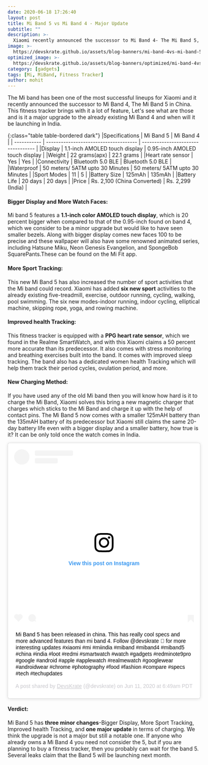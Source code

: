 ```yaml
---
date: 2020-06-18 17:26:40
layout: post
title: Mi Band 5 vs Mi Band 4 - Major Update
subtitle: ""
description: >-
  Xiaomi recently announced the successor to Mi Band 4- The Mi Band 5, how good is it?
image: >-
  https://devskrate.github.io/assets/blog-banners/mi-band-4vs-mi-band-5.jpg
optimized_image: >-
  https://devskrate.github.io/assets/blog-banners/optimized/mi-band-4vs-mi-band-5.webp
category: [gadgets]
tags: [Mi, MiBand, Fitness Tracker]
author: mohit
---
```


The Mi band has been one of the most successful lineups for Xiaomi and it recently announced the successor to Mi Band 4, The Mi Band 5 in China. This fitness tracker brings with it a lot of feature, Let's see what are those and is it a major upgrade to the already existing Mi Band 4 and when will it be launching in India.

{:class="table table-bordered dark"}
|Specifications    | Mi Band 5                              | Mi Band 4                           |
| -----------      | -------------------------------------  | ----------------------------------  |
|Display           | 1.1-inch AMOLED touch display          | 0.95-inch AMOLED touch display      |
|Weight            | 22 grams(apx)                          | 22.1 grams                          |
|Heart rate sensor | Yes                                    | Yes                                 |
|Connectivity      | Bluetooth 5.0 BLE                      | Bluetooth 5.0 BLE                   |
|Waterproof        | 50 meters/ 5ATM upto 30 Minutes        | 50 meters/ 5ATM upto 30 Minutes     |
|Sport Modes       | 11                                     | 5                                   |
|Battery Size      | 125mAh                                 | 135mAh                              |
|Battery Life      | 20 days                                | 20 days                             |
|Price             | Rs. 2,100 (China Converted)            | Rs. 2,299 (India)                   |

#### Bigger Display and More Watch Faces:

Mi band 5 features a **1.1-inch color AMOLED touch display**, which is 20 percent bigger when compared to that of the 0.95-inch found on band 4, which we consider to be a minor upgrade but would like to have seen smaller bezels. Along with bigger display comes new faces 100 to be precise and these wallpaper will also have some renowned animated series, including Hatsune Miku, Neon Genesis Evangelion, and SpongeBob SquarePants.These can be found on the Mi Fit app.

#### More Sport Tracking:

This new Mi Band 5 has also increased the number of sport activities that the Mi band could record. Xiaomi has added **six new sport** activities to the already existing five-treadmill, exercise, outdoor running, cycling, walking, pool swimming. The six new modes-indoor running, indoor 
cycling, elliptical machine, skipping rope, yoga, and rowing machine.

#### Improved health Tracking:

This fitness tracker is equipped with a **PPG heart rate sensor**, which we found in the Realme SmartWatch, and with this Xiaomi claims a 50 percent more accurate than its predecessor. It also comes with stress monitoring and breathing exercises built into the band. It comes with improved sleep tracking. The band also has a dedicated women health Tracking which will help them track their period cycles, ovulation period, and more.

#### New Charging Method:

If you have used any of the old Mi band then you will know how hard is it to charge the Mi Band, Xiaomi solves this bring a new magnetic charger that charges which sticks to the Mi Band and charge it up with the help of contact pins.
The Mi Band 5 now comes with a smaller 125mAH battery than the 135mAH battery of its predecessor but Xiaomi still claims the same 20-day battery life even with a bigger display and a smaller battery, how true is it? It can be only told once the watch comes in India.

<blockquote class="instagram-media" data-instgrm-captioned data-instgrm-permalink="https://www.instagram.com/p/CBTAx-upgUp/?utm_source=ig_embed&amp;utm_campaign=loading" data-instgrm-version="12" style=" background:#FFF; border:0; border-radius:3px; box-shadow:0 0 1px 0 rgba(0,0,0,0.5),0 1px 10px 0 rgba(0,0,0,0.15); margin: 1px; max-width:540px; min-width:326px; padding:0; width:99.375%; width:-webkit-calc(100% - 2px); width:calc(100% - 2px);"><div style="padding:16px;"> <a href="https://www.instagram.com/p/CBTAx-upgUp/?utm_source=ig_embed&amp;utm_campaign=loading" style=" background:#FFFFFF; line-height:0; padding:0 0; text-align:center; text-decoration:none; width:100%;" target="_blank"> <div style=" display: flex; flex-direction: row; align-items: center;"> <div style="background-color: #F4F4F4; border-radius: 50%; flex-grow: 0; height: 40px; margin-right: 14px; width: 40px;"></div> <div style="display: flex; flex-direction: column; flex-grow: 1; justify-content: center;"> <div style=" background-color: #F4F4F4; border-radius: 4px; flex-grow: 0; height: 14px; margin-bottom: 6px; width: 100px;"></div> <div style=" background-color: #F4F4F4; border-radius: 4px; flex-grow: 0; height: 14px; width: 60px;"></div></div></div><div style="padding: 19% 0;"></div> <div style="display:block; height:50px; margin:0 auto 12px; width:50px;"><svg width="50px" height="50px" viewBox="0 0 60 60" version="1.1" xmlns="https://www.w3.org/2000/svg" xmlns:xlink="https://www.w3.org/1999/xlink"><g stroke="none" stroke-width="1" fill="none" fill-rule="evenodd"><g transform="translate(-511.000000, -20.000000)" fill="#000000"><g><path d="M556.869,30.41 C554.814,30.41 553.148,32.076 553.148,34.131 C553.148,36.186 554.814,37.852 556.869,37.852 C558.924,37.852 560.59,36.186 560.59,34.131 C560.59,32.076 558.924,30.41 556.869,30.41 M541,60.657 C535.114,60.657 530.342,55.887 530.342,50 C530.342,44.114 535.114,39.342 541,39.342 C546.887,39.342 551.658,44.114 551.658,50 C551.658,55.887 546.887,60.657 541,60.657 M541,33.886 C532.1,33.886 524.886,41.1 524.886,50 C524.886,58.899 532.1,66.113 541,66.113 C549.9,66.113 557.115,58.899 557.115,50 C557.115,41.1 549.9,33.886 541,33.886 M565.378,62.101 C565.244,65.022 564.756,66.606 564.346,67.663 C563.803,69.06 563.154,70.057 562.106,71.106 C561.058,72.155 560.06,72.803 558.662,73.347 C557.607,73.757 556.021,74.244 553.102,74.378 C549.944,74.521 548.997,74.552 541,74.552 C533.003,74.552 532.056,74.521 528.898,74.378 C525.979,74.244 524.393,73.757 523.338,73.347 C521.94,72.803 520.942,72.155 519.894,71.106 C518.846,70.057 518.197,69.06 517.654,67.663 C517.244,66.606 516.755,65.022 516.623,62.101 C516.479,58.943 516.448,57.996 516.448,50 C516.448,42.003 516.479,41.056 516.623,37.899 C516.755,34.978 517.244,33.391 517.654,32.338 C518.197,30.938 518.846,29.942 519.894,28.894 C520.942,27.846 521.94,27.196 523.338,26.654 C524.393,26.244 525.979,25.756 528.898,25.623 C532.057,25.479 533.004,25.448 541,25.448 C548.997,25.448 549.943,25.479 553.102,25.623 C556.021,25.756 557.607,26.244 558.662,26.654 C560.06,27.196 561.058,27.846 562.106,28.894 C563.154,29.942 563.803,30.938 564.346,32.338 C564.756,33.391 565.244,34.978 565.378,37.899 C565.522,41.056 565.552,42.003 565.552,50 C565.552,57.996 565.522,58.943 565.378,62.101 M570.82,37.631 C570.674,34.438 570.167,32.258 569.425,30.349 C568.659,28.377 567.633,26.702 565.965,25.035 C564.297,23.368 562.623,22.342 560.652,21.575 C558.743,20.834 556.562,20.326 553.369,20.18 C550.169,20.033 549.148,20 541,20 C532.853,20 531.831,20.033 528.631,20.18 C525.438,20.326 523.257,20.834 521.349,21.575 C519.376,22.342 517.703,23.368 516.035,25.035 C514.368,26.702 513.342,28.377 512.574,30.349 C511.834,32.258 511.326,34.438 511.181,37.631 C511.035,40.831 511,41.851 511,50 C511,58.147 511.035,59.17 511.181,62.369 C511.326,65.562 511.834,67.743 512.574,69.651 C513.342,71.625 514.368,73.296 516.035,74.965 C517.703,76.634 519.376,77.658 521.349,78.425 C523.257,79.167 525.438,79.673 528.631,79.82 C531.831,79.965 532.853,80.001 541,80.001 C549.148,80.001 550.169,79.965 553.369,79.82 C556.562,79.673 558.743,79.167 560.652,78.425 C562.623,77.658 564.297,76.634 565.965,74.965 C567.633,73.296 568.659,71.625 569.425,69.651 C570.167,67.743 570.674,65.562 570.82,62.369 C570.966,59.17 571,58.147 571,50 C571,41.851 570.966,40.831 570.82,37.631"></path></g></g></g></svg></div><div style="padding-top: 8px;"> <div style=" color:#3897f0; font-family:Arial,sans-serif; font-size:14px; font-style:normal; font-weight:550; line-height:18px;"> View this post on Instagram</div></div><div style="padding: 12.5% 0;"></div> <div style="display: flex; flex-direction: row; margin-bottom: 14px; align-items: center;"><div> <div style="background-color: #F4F4F4; border-radius: 50%; height: 12.5px; width: 12.5px; transform: translateX(0px) translateY(7px);"></div> <div style="background-color: #F4F4F4; height: 12.5px; transform: rotate(-45deg) translateX(3px) translateY(1px); width: 12.5px; flex-grow: 0; margin-right: 14px; margin-left: 2px;"></div> <div style="background-color: #F4F4F4; border-radius: 50%; height: 12.5px; width: 12.5px; transform: translateX(9px) translateY(-18px);"></div></div><div style="margin-left: 8px;"> <div style=" background-color: #F4F4F4; border-radius: 50%; flex-grow: 0; height: 20px; width: 20px;"></div> <div style=" width: 0; height: 0; border-top: 2px solid transparent; border-left: 6px solid #f4f4f4; border-bottom: 2px solid transparent; transform: translateX(16px) translateY(-4px) rotate(30deg)"></div></div><div style="margin-left: auto;"> <div style=" width: 0px; border-top: 8px solid #F4F4F4; border-right: 8px solid transparent; transform: translateY(16px);"></div> <div style=" background-color: #F4F4F4; flex-grow: 0; height: 12px; width: 16px; transform: translateY(-4px);"></div> <div style=" width: 0; height: 0; border-top: 8px solid #F4F4F4; border-left: 8px solid transparent; transform: translateY(-4px) translateX(8px);"></div></div></div></a> <p style=" margin:8px 0 0 0; padding:0 4px;"> <a href="https://www.instagram.com/p/CBTAx-upgUp/?utm_source=ig_embed&amp;utm_campaign=loading" style=" color:#000; font-family:Arial,sans-serif; font-size:14px; font-style:normal; font-weight:normal; line-height:17px; text-decoration:none; word-wrap:break-word;" target="_blank">Mi Band 5 has been released in china. This has really cool specs and more advanced features than mi band 4. Follow @devskrate 🤺 for more interesting updates #xiaomi #mi #miindia #miband #miband4 #miband5 #china #india #loot #redmi #smartwatch #watch #gadgets #redminote9pro #google #android #apple #applewatch #realmewatch #googlewear #androidwear #chrome #photography #food #fashion #compare #specs #tech #techupdates</a></p> <p style=" color:#c9c8cd; font-family:Arial,sans-serif; font-size:14px; line-height:17px; margin-bottom:0; margin-top:8px; overflow:hidden; padding:8px 0 7px; text-align:center; text-overflow:ellipsis; white-space:nowrap;">A post shared by <a href="https://www.instagram.com/devskrate/?utm_source=ig_embed&amp;utm_campaign=loading" style=" color:#c9c8cd; font-family:Arial,sans-serif; font-size:14px; font-style:normal; font-weight:normal; line-height:17px;" target="_blank"> DevsKrate</a> (@devskrate) on <time style=" font-family:Arial,sans-serif; font-size:14px; line-height:17px;" datetime="2020-06-11T13:49:15+00:00">Jun 11, 2020 at 6:49am PDT</time></p></div></blockquote> <script async src="//www.instagram.com/embed.js"></script>


#### Verdict:

Mi Band 5 has **three minor changes**-Bigger Display, More Sport Tracking, Improved health Tracking, and **one major update** in terms of charging. We think the upgrade is not a major but still a notable one. If anyone who already owns a Mi Band 4 you need not consider the 5, but if you are planning to buy a fitness tracker, then you probably can wait for the band 5. Several leaks claim that the Band 5 will be launching next month.

